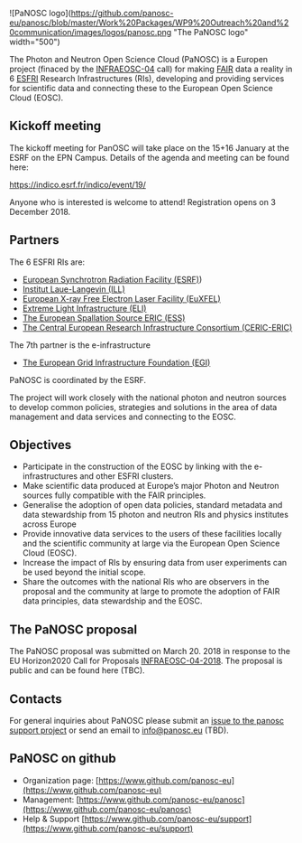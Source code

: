 ![PaNOSC logo](https://github.com/panosc-eu/panosc/blob/master/Work%20Packages/WP9%20Outreach%20and%20communication/images/logos/panosc.png "The PaNOSC logo" width="500")

The Photon and Neutron Open Science Cloud (PaNOSC) is a Europen project (finaced by the [INFRAEOSC-04](https://ec.europa.eu/research/participants/portal/desktop/en/opportunities/h2020/topics/infraeosc-04-2018.html) call) for making [FAIR](https://www.force11.org/group/fairgroup/fairprinciples) data a reality in 6 [ESFRI](http://www.esfri.eu/) Research Infrastructures (RIs), developing and providing services for scientific data and connecting these to the European Open Science Cloud (EOSC).

## Kickoff meeting

The kickoff meeting for PanOSC will take place on the 15+16 January at the ESRF on the EPN Campus. Details of the agenda and meeting can be found here:

https://indico.esrf.fr/indico/event/19/

Anyone who is interested is welcome to attend! Registration opens on 3 December 2018.

## Partners
 The 6 ESFRI RIs are:
* [European Synchrotron Radiation Facility (ESRF)](http://www.esrf.fr))
* [Institut Laue-Langevin (ILL)](https://www.ill.eu)
* [European X-ray Free Electron Laser Facility (EuXFEL)](https://www.xfel.eu)
* [Extreme Light Infrastructure (ELI)](https://eli-laser.eu)
* [The European Spallation Source ERIC (ESS)](https://www.esss.se)
* [The Central European Research Infrastructure Consortium (CERIC-ERIC)](https://www.ceric-eric.eu)

The 7th partner is the e-infrastructure
* [The European Grid Infrastructure Foundation (EGI)](https://www.egi.eu)

PaNOSC is coordinated by the ESRF.

The project will work closely with the national photon and neutron sources to develop common policies, strategies and solutions in the area of data management and data services and connecting to the EOSC.

## Objectives
* Participate in the construction of the EOSC by linking with the e-infrastructures and other ESFRI clusters.
* Make scientific data produced at Europe’s major Photon and Neutron sources fully compatible with the FAIR principles.
* Generalise the adoption of open data policies, standard metadata and data stewardship from 15 photon and neutron RIs and physics institutes across Europe
* Provide innovative data services to the users of these facilities locally and the scientific community at large via the European Open Science Cloud (EOSC).
* Increase the impact of RIs by ensuring data from user experiments can be used beyond the initial scope.
* Share the outcomes with the national RIs who are observers in the proposal and the community at large to promote the adoption of FAIR data principles, data stewardship and the EOSC.

## The PaNOSC proposal
The PaNOSC proposal was submitted on March 20. 2018 in response to the EU Horizon2020 Call for Proposals [INFRAEOSC-04-2018](https://ec.europa.eu/research/participants/portal/desktop/en/opportunities/h2020/topics/infraeosc-04-2018.html). The proposal is public and can be found here (TBC).

## Contacts
For general inquiries about PaNOSC please submit an [issue to the panosc support project](https://github.com/panosc-eu/support/issues) or send an email to <info@panosc.eu> (TBD).

## PaNOSC on github
* Organization page: [https://www.github.com/panosc-eu](https://www.github.com/panosc-eu)
* Management: [https://www.github.com/panosc-eu/panosc](https://www.github.com/panosc-eu/panosc)
* Help & Support [https://www.github.com/panosc-eu/support](https://www.github.com/panosc-eu/support)
